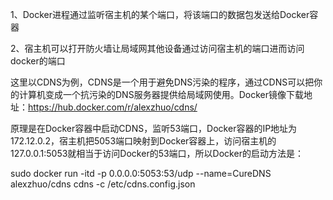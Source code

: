 1、Docker进程通过监听宿主机的某个端口，将该端口的数据包发送给Docker容器



2、宿主机可以打开防火墙让局域网其他设备通过访问宿主机的端口进而访问docker的端口



这里以CDNS为例，CDNS是一个用于避免DNS污染的程序，通过CDNS可以把你的计算机变成一个抗污染的DNS服务器提供给局域网使用。Docker镜像下载地址：https://hub.docker.com/r/alexzhuo/cdns/







原理是在Docker容器中启动CDNS，监听53端口，Docker容器的IP地址为172.12.0.2，宿主机把5053端口映射到Docker容器上，访问宿主机的127.0.0.1:5053就相当于访问Docker的53端口，所以Docker的启动方法是：



sudo docker run -itd -p 0.0.0.0:5053:53/udp --name=CureDNS alexzhuo/cdns cdns -c /etc/cdns.config.json



